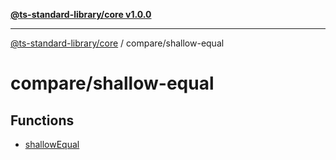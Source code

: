 [**@ts-standard-library/core v1.0.0**](../../README.md)

***

[@ts-standard-library/core](../../modules.md) / compare/shallow-equal

# compare/shallow-equal

## Functions

- [shallowEqual](functions/shallowEqual.md)
